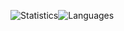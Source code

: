 ![Statistics](https://stats-rust.vercel.app/api?username=Bizarrus&count_private=true&custom_title=Statistiken&include_all_commits=true&show_icons=true&title_color=0366D6&text_color=24292E&icon_color=4F5D95&locale=de&hide_border=true)![Languages](https://stats-rust.vercel.app/api/top-langs/?username=Bizarrus&hide=lua)
